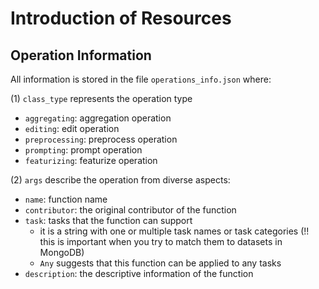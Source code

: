 # Introduction of Resources


## Operation Information

All information is stored in the file `operations_info.json`
where:

(1) `class_type` represents the operation type
* `aggregating`: aggregation operation
* `editing`: edit operation
* `preprocessing`: preprocess operation
* `prompting`: prompt operation
* `featurizing`: featurize operation

(2) `args` describe the operation from diverse aspects:
* `name`: function name
* `contributor`: the original contributor of the function
* `task`: tasks that the function can support
    - it is a string with one or multiple task names or task categories (!! this is important when you try to match them to datasets in MongoDB)
    - `Any` suggests that this function can be applied to any tasks
* `description`: the descriptive information of the function

